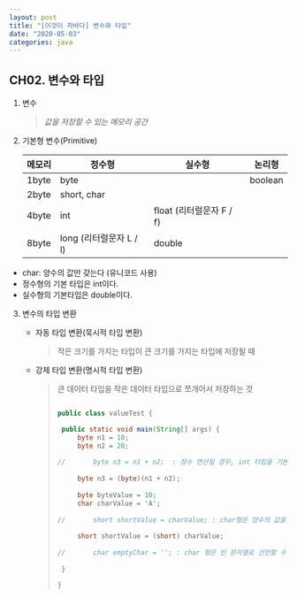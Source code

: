 ```yaml
---
layout: post
title: "[이것이 자바다] 변수와 타입"
date: "2020-05-03"
categories: java
---
```




## CH02. 변수와 타입

1. 변수

   > *값을 저장할 수 있는 메모리 공간*

   

2. 기본형 변수(Primitive)

   | 메모리 | 정수형                  | 실수형                   | 논리형  |
   | ------ | ----------------------- | ------------------------ | ------- |
   | 1byte  | byte                    |                          | boolean |
   | 2byte  | short, char             |                          |         |
   | 4byte  | int                     | float (리터럴문자 F / f) |         |
   | 8byte  | long (리터럴문자 L / l) | double                   |         |

- char: 양수의 값만 갖는다 (유니코드 사용)
- 정수형의 기본 타입은 int이다.
- 실수형의 기본타입은 double이다.



3. 변수의 타입 변환

   - 자동 타입 변환(묵시적 타입 변환)

     > 작은 크기를 가지는 타입이 큰 크기를 가지는 타입에 저장될 때

   - 강제 타입 변환(명시적 타입 변환)

     > 큰 데이터 타입을 작은 데이터 타입으로 쪼개어서 저장하는 것
     >
     > ```java
     > 
     > public class valueTest {
     > 
     > 	public static void main(String[] args) {
     > 		byte n1 = 10;
     > 		byte n2 = 20;
     > 		
     > //		byte n3 = n1 + n2;  : 정수 연산일 경우, int 타입을 기본으로 하기 때문에 byte로 형변환 해야 한다
     > 		
     > 		byte n3 = (byte)(n1 + n2);
     > 		
     > 		byte byteValue = 10;
     > 		char charValue = 'A';
     > 		
     > //		short shortValue = charValue; : char형은 양수의 값을 가지므로 short로 형변환 해야 한다
     > 		
     > 		short shortValue = (short) charValue;
     > 		
     > //		char emptyChar = ''; : char 형은 빈 문자열로 선언할 수 없다
     > 		
     > 	}
     > 
     > }
     > 
     > ```


